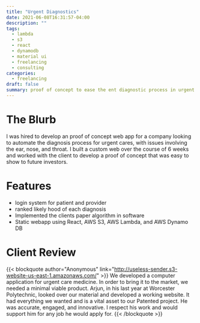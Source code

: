 ```yaml
---
title: "Urgent Diagnostics"
date: 2021-06-08T16:31:57-04:00
description: ""
tags:
  - lambda
  - s3
  - react
  - dynamodb
  - material ui
  - freelancing
  - consulting
categories:
  - freelancing
draft: false
summary: proof of concept to ease the ent diagnostic process in urgent cares
---
```


# The Blurb

I was hired to develop an proof of concept web app for a company looking to automate the diagnosis process for urgent cares, with issues involving the ear, nose, and throat. I built a custom web over the course of 6 weeks and worked with the client to develop a proof of concept that was easy to show to future investors. 

# Features
  - login system for patient and provider
  - ranked likely hood of each diagnosis
  - Implemented the clients paper algorithm in software
  - Static webapp using React, AWS S3, AWS Lambda, and AWS Dynamo DB

# Client Review

{{< blockquote author="Anonymous" link="http://useless-sender.s3-website-us-east-1.amazonaws.com/" >}}
We developed a computer application for urgent care medicine.  In order to bring it to the market, we needed a minimal viable product.  Arjun, in his last year at Worcester Polytechnic, looked over our material and developed a working website.  It had everything we wanted and is a vital asset to our Patented project. He was accurate, engaged, and innovative.  I respect his work and would support him for any job he would apply for.
{{< /blockquote >}}
